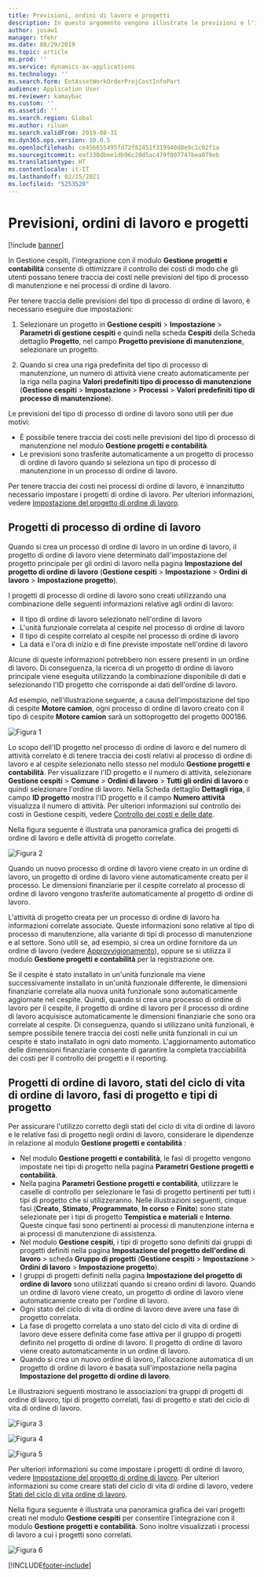 ```yaml
---
title: Previsioni, ordini di lavoro e progetti
description: In questo argomento vengono illustrate le previsioni e l'integrazione di ordini di lavoro con il modulo Gestione progetti e contabilità in Gestione cespiti.
author: josaw1
manager: tfehr
ms.date: 08/29/2019
ms.topic: article
ms.prod: ''
ms.service: dynamics-ax-applications
ms.technology: ''
ms.search.form: EntAssetWorkOrderProjCostInfoPart
audience: Application User
ms.reviewer: kamaybac
ms.custom: ''
ms.assetid: ''
ms.search.region: Global
ms.author: riluan
ms.search.validFrom: 2019-08-31
ms.dyn365.ops.version: 10.0.5
ms.openlocfilehash: ce456655495fd72f82451f319940d8e9c1c02f1a
ms.sourcegitcommit: eaf330dbee1db96c20d5ac479f007747bea079eb
ms.translationtype: HT
ms.contentlocale: it-IT
ms.lasthandoff: 02/15/2021
ms.locfileid: "5253520"
---
```

# <a name="forecasts-work-orders-and-projects"></a>Previsioni, ordini di lavoro e progetti

[!include [banner](../../includes/banner.md)]

 

In Gestione cespiti, l'integrazione con il modulo **Gestione progetti e contabilità** consente di ottimizzare il controllo dei costi di modo che gli utenti possano tenere traccia dei costi nelle previsioni del tipo di processo di manutenzione e nei processi di ordine di lavoro.

Per tenere traccia delle previsioni del tipo di processo di ordine di lavoro, è necessario eseguire due impostazioni:

1. Selezionare un progetto in **Gestione cespiti** > **Impostazione** > **Parametri di gestione cespiti** e quindi nella scheda **Cespiti** della Scheda dettaglio **Progetto**, nel campo **Progetto previsione di manutenzione**, selezionare un progetto.

2. Quando si crea una riga predefinita del tipo di processo di manutenzione, un numero di attività viene creato automaticamente per la riga nella pagina **Valori predefiniti tipo di processo di manutenzione** (**Gestione cespiti** > **Impostazione** > **Processi** > **Valori predefiniti tipo di processo di manutenzione**).

Le previsioni del tipo di processo di ordine di lavoro sono utili per due motivi: 

- È possibile tenere traccia dei costi nelle previsioni del tipo di processo di manutenzione nel modulo **Gestione progetti e contabilità**. 
- Le previsioni sono trasferite automaticamente a un progetto di processo di ordine di lavoro quando si seleziona un tipo di processo di manutenzione in un processo di ordine di lavoro.

Per tenere traccia dei costi nei processi di ordine di lavoro, è innanzitutto necessario impostare i progetti di ordine di lavoro. Per ulteriori informazioni, vedere [Impostazione del progetto di ordine di lavoro](../setup-for-work-orders/work-order-project-setup.md).

## <a name="work-order-job-projects"></a>Progetti di processo di ordine di lavoro

Quando si crea un processo di ordine di lavoro in un ordine di lavoro, il progetto di ordine di lavoro viene determinato dall'impostazione del progetto principale per gli ordini di lavoro nella pagina **Impostazione del progetto di ordine di lavoro** (**Gestione cespiti** > **Impostazione** > **Ordini di lavoro** > **Impostazione progetto**).

I progetti di processo di ordine di lavoro sono creati utilizzando una combinazione delle seguenti informazioni relative agli ordini di lavoro:

- Il tipo di ordine di lavoro selezionato nell'ordine di lavoro 
- L'unità funzionale correlata al cespite nel processo di ordine di lavoro
- Il tipo di cespite correlato al cespite nel processo di ordine di lavoro  
- La data e l'ora di inizio e di fine previste impostate nell'ordine di lavoro  

Alcune di queste informazioni potrebbero non essere presenti in un ordine di lavoro. Di conseguenza, la ricerca di un progetto di ordine di lavoro principale viene eseguita utilizzando la combinazione disponibile di dati e selezionando l'ID progetto che corrisponde ai dati dell'ordine di lavoro.

Ad esempio, nell'illustrazione seguente, a causa dell'impostazione del tipo di cespite **Motore camion**, ogni processo di ordine di lavoro creato con il tipo di cespite **Motore camion** sarà un sottoprogetto del progetto 000186.

![Figura 1](media/01-integration-to-pma.png)

Lo scopo dell'ID progetto nel processo di ordine di lavoro e del numero di attività correlato è di tenere traccia dei costi relativi al processo di ordine di lavoro e al cespite selezionato nello stesso nel modulo **Gestione progetti e contabilità**. Per visualizzare l'ID progetto e il numero di attività, selezionare **Gestione cespiti** > **Comune** > **Ordini di lavoro** > **Tutti gli ordini di lavoro** e quindi selezionare l'ordine di lavoro. Nella Scheda dettaglio **Dettagli riga**, il campo **ID progetto** mostra l'ID progetto e il campo **Numero attività** visualizza il numero di attività. Per ulteriori informazioni sul controllo dei costi in Gestione cespiti, vedere [Controllo dei costi e delle date](../controlling-and-reporting/cost-and-date-control.md).

Nella figura seguente è illustrata una panoramica grafica dei progetti di ordine di lavoro e delle attività di progetto correlate.

![Figura 2](media/02-integration-to-pma.png)

Quando un nuovo processo di ordine di lavoro viene creato in un ordine di lavoro, un progetto di ordine di lavoro viene automaticamente creato per il processo. Le dimensioni finanziarie per il cespite correlato al processo di ordine di lavoro vengono trasferite automaticamente al progetto di ordine di lavoro.

L'attività di progetto creata per un processo di ordine di lavoro ha informazioni correlate associate. Queste informazioni sono relative al tipo di processo di manutenzione, alla variante di tipi di processo di manutenzione e al settore. Sono utili se, ad esempio, si crea un ordine fornitore da un ordine di lavoro (vedere [Approvvigionamento](../work-orders/procurement.md)), oppure se si utilizza il modulo **Gestione progetti e contabilità** per la registrazione ore.

Se il cespite è stato installato in un'unità funzionale ma viene successivamente installato in un'unità funzionale differente, le dimensioni finanziarie correlate alla nuova unità funzionale sono automaticamente aggiornate nel cespite. Quindi, quando si crea una processo di ordine di lavoro per il cespite, il progetto di ordine di lavoro per il processo di ordine di lavoro acquisisce automaticamente le dimensioni finanziarie che sono ora correlate al cespite. Di conseguenza, quando si utilizzano unità funzionali, è sempre possibile tenere traccia dei costi nelle unità funzionali in cui un cespite è stato installato in ogni dato momento. L'aggiornamento automatico delle dimensioni finanziarie consente di garantire la completa tracciabilità dei costi per il controllo dei progetti e il reporting.

## <a name="work-order-projects-work-order-lifecycle-states-project-stages-and-project-types"></a>Progetti di ordine di lavoro, stati del ciclo di vita di ordine di lavoro, fasi di progetto e tipi di progetto

Per assicurare l'utilizzo corretto degli stati del ciclo di vita di ordine di lavoro e le relative fasi di progetto negli ordini di lavoro, considerare le dipendenze in relazione al modulo **Gestione progetti e contabilità** :

- Nel modulo **Gestione progetti e contabilità**, le fasi di progetto vengono impostate nei tipi di progetto nella pagina **Parametri Gestione progetti e contabilità**.  
- Nella pagina **Parametri Gestione progetti e contabilità**, utilizzare le caselle di controllo per selezionare le fasi di progetto pertinenti per tutti i tipi di progetto che si utilizzeranno. Nelle illustrazioni seguenti, cinque fasi (**Creato**, **Stimato**, **Programmato**, **In corso** e **Finito**) sono state selezionate per i tipi di progetto **Tempistica e materiali** e **Interno**. Queste cinque fasi sono pertinenti ai processi di manutenzione interna e ai processi di manutenzione di assistenza.
- Nel modulo **Gestione cespiti**, i tipi di progetto sono definiti dai gruppi di progetti definiti nella pagina **Impostazione del progetto dell'ordine di lavoro** > scheda **Gruppo di progetti** (**Gestione cespiti** > **Impostazione** > **Ordini di lavoro** > **Impostazione progetto**).  
- I gruppi di progetti definiti nella pagina **Impostazione del progetto di ordine di lavoro** sono utilizzati quando si creano ordini di lavoro. Quando un ordine di lavoro viene creato, un progetto di ordine di lavoro viene automaticamente creato per l'ordine di lavoro.  
- Ogni stato del ciclo di vita di ordine di lavoro deve avere una fase di progetto correlata.  
- La fase di progetto correlata a uno stato del ciclo di vita di ordine di lavoro deve essere definita come fase attiva per il gruppo di progetti definito nel progetto di ordine di lavoro. Il progetto di ordine di lavoro viene creato automaticamente in un ordine di lavoro.
- Quando si crea un nuovo ordine di lavoro, l'allocazione automatica di un progetto di ordine di lavoro è basata sull'impostazione nella pagina **Impostazione del progetto di ordine di lavoro**.  

Le illustrazioni seguenti mostrano le associazioni tra gruppi di progetti di ordine di lavoro, tipi di progetto correlati, fasi di progetto e stati del ciclo di vita di ordine di lavoro.

![Figura 3](media/03-integration-to-pma.png)

![Figura 4](media/04-integration-to-pma.png)

![Figura 5](media/05-integration-to-pma.png)

Per ulteriori informazioni su come impostare i progetti di ordine di lavoro, vedere [Impostazione del progetto di ordine di lavoro](../setup-for-work-orders/work-order-project-setup.md). Per ulteriori informazioni su come creare stati del ciclo di vita di ordine di lavoro, vedere [Stati del ciclo di vita ordine di lavoro](../setup-for-work-orders/work-order-lifecycle-states.md).

Nella figura seguente è illustrata una panoramica grafica dei vari progetti creati nel modulo **Gestione cespiti** per consentire l'integrazione con il modulo **Gestione progetti e contabilità**. Sono inoltre visualizzati i processi di lavoro a cui i progetti sono correlati.

![Figura 6](media/06-integration-to-pma.png)



[!INCLUDE[footer-include](../../../includes/footer-banner.md)]